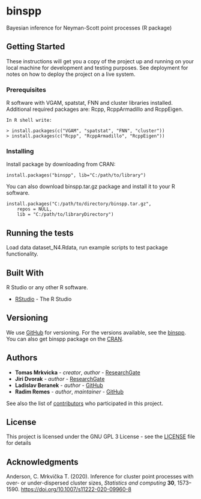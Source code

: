 # binspp
Bayesian inference for Neyman-Scott point processes (R package)

## Getting Started

These instructions will get you a copy of the project up and running on your local machine for development and testing purposes. See deployment for notes on how to deploy the project on a live system.

### Prerequisites

R software with VGAM, spatstat, FNN and cluster libraries installed. Additional required packages are: Rcpp, RcppArmadillo and RcppEigen.

```
In R shell write:

> install.packages(c("VGAM", "spatstat", "FNN", "cluster"))
> install.packages(c("Rcpp", "RcppArmadillo", "RcppEigen"))
```

### Installing

Install package by downloading from CRAN:
```
install.packages("binspp", lib="C:/path/to/library")
```
You can also download binspp.tar.gz package and install it to your R software.

```
install.packages("C:/path/to/directory/binspp.tar.gz", 
    repos = NULL, 
    lib = "C:/path/to/libraryDirectory")
```

## Running the tests

Load data dataset_N4.Rdata, run example scripts to test package functionality.

## Built With

R Studio or any other R software.

* [RStudio](https://rstudio.com/products/rstudio/download/) - The R Studio

## Versioning

We use [GitHub](http://github.com/) for versioning. For the versions available, see the [binspp](https://github.com/tomasmrkvicka/binspp). 
You can also get binspp package on the [CRAN](https://cran.r-project.org/package=binspp).

## Authors

* **Tomas Mrkvicka** - *creator*, *author* - [ResearchGate](https://www.researchgate.net/profile/Tomas_Mrkvicka)
* **Jiri Dvorak** - *author* - [ResearchGate](https://www.researchgate.net/profile/Jiri-Dvorak-5)
* **Ladislav Beranek** - *author* - [GitHub](https://github.com/lberanek)
* **Radim Remes** - *author*, *maintainer* - [GitHub](https://github.com/radimremes)

See also the list of [contributors](https://github.com/tomasmrkvicka/binspp/contributors) who participated in this project.

## License

This project is licensed under the GNU GPL 3 License - see the [LICENSE](LICENSE) file for details

## Acknowledgments

Anderson, C. Mrkvička T. (2020). Inference for cluster point processes with over- or under-dispersed cluster sizes, *Statistics and computing* **30**, 1573–1590. https://doi.org/10.1007/s11222-020-09960-8
